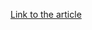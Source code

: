 [Link to the article](https://symantec-enterprise-blogs.security.com/blogs/threat-intelligence/xtrader-3cx-supply-chain)
